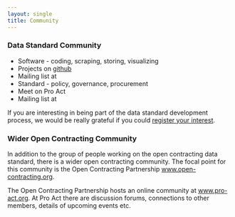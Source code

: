 ```yaml
---
layout: single
title: Community
---
```

### Data Standard Community

* Software - coding, scraping, storing, visualizing
 * Projects on <a href="http://www.github.com/open-contracting">github</a>
 * Mailing list at
* Standard - policy, governance, procurement
 * Meet on Pro Act
 * Mailing list at

If you are interesting in being part of the data standard development process,
we would be really grateful if you could [register your interest](register/register.html).

### Wider Open Contracting Community
In addition to the group of people working on the open contracting data standard, there
is a wider open contracting community. The focal point for this community is
the Open Contracting Partnership <a href="http://www.open-contracting.org">www.open-contracting.org</a>.

The Open Contracting Partnership hosts an online community at <a href="http://www.pro-act.org">www.pro-act.org</a>.
At Pro Act there are discussion forums, connections to other members, details of upcoming events etc.

